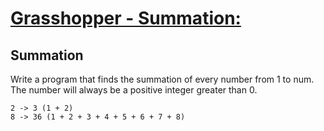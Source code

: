 # [Grasshopper - Summation:](https://www.codewars.com/kata/55d24f55d7dd296eb9000030)

## Summation

Write a program that finds the summation of every number from 1 to num. The number will always be a positive integer greater than 0.

```
2 -> 3 (1 + 2)
8 -> 36 (1 + 2 + 3 + 4 + 5 + 6 + 7 + 8)
```
